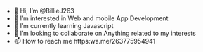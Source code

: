 - 👋 Hi, I’m @BillieJ263
- 👀 I’m interested in Web and mobile App Development 
- 🌱 I’m currently learning Javascript 
- 💞️ I’m looking to collaborate on Anything related to my interests 
- 📫 How to reach me https:wa.me/263775954941

<!---
BillieJ263/BillieJ263 is a ✨ special ✨ repository because its `README.md` (this file) appears on your GitHub profile.
You can click the Preview link to take a look at your changes.
--->
